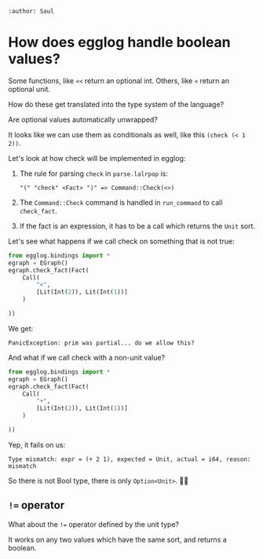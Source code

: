 ```{post} 2022-11-20
:author: Saul
```

# How does egglog handle boolean values?

Some functions, like `<<` return an optional int.
Others, like `<` return an optional unit.

How do these get translated into the type system of the language?

Are optional values automatically unwrapped?

It looks like we can use them as conditionals as well, like this `(check (< 1 2))`.

Let's look at how check will be implemented in egglog:

1. The rule for parsing `check` in `parse.lalrpop` is:

   ```
   "(" "check" <Fact> ")" => Command::Check(<>)
   ```

2. The `Command::Check` command is handled in `run_command` to call `check_fact`.
3. If the fact is an expression, it has to be a call which returns the `Unit` sort.

Let's see what happens if we call check on something that is not true:

```python
from egglog.bindings import *
egraph = EGraph()
egraph.check_fact(Fact(
    Call(
        "<",
        [Lit(Int(2)), Lit(Int(1))]
    )

))
```

We get:

```
PanicException: prim was partial... do we allow this?
```

And what if we call check with a non-unit value?

```python
from egglog.bindings import *
egraph = EGraph()
egraph.check_fact(Fact(
    Call(
        "+",
        [Lit(Int(2)), Lit(Int(1))]
    )

))
```

Yep, it fails on us:

```
Type mismatch: expr = (+ 2 1), expected = Unit, actual = i64, reason: mismatch
```

So there is not Bool type, there is only `Option<Unit>`. 🤷‍♀️

## `!=` operator

What about the `!=` operator defined by the unit type?

It works on any two values which have the same sort, and returns a boolean.
